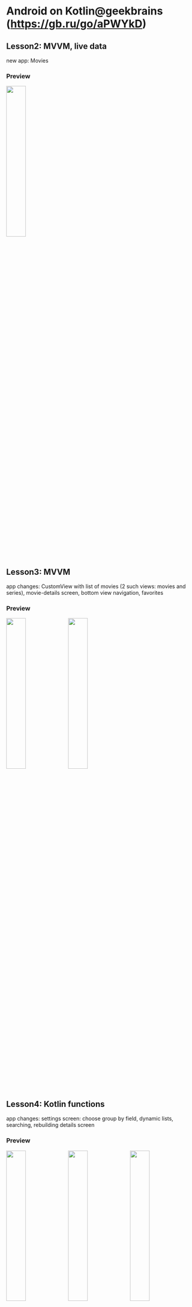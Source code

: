# Android on Kotlin@geekbrains (https://gb.ru/go/aPWYkD)
## Lesson2: MVVM, live data
new app: Movies
### Preview
<img src="printscreens/lesson2.png" width="32%">

## Lesson3: MVVM
app changes: CustomView with list of movies (2 such views: movies and series),
movie-details screen,
bottom view navigation,
favorites
### Preview
<img src="printscreens/lesson3_1.png" width="32%">
<img src="printscreens/lesson3_2.png" width="32%">

## Lesson4: Kotlin functions
app changes: settings screen: choose group by field,
dynamic lists, searching, rebuilding details screen
### Preview
<img src="printscreens/lesson4_1.png" width="32%">
<img src="printscreens/lesson4_2.png" width="32%">
<img src="printscreens/lesson4_3.png" width="32%">
<img src="printscreens/lesson4_4.png" width="32%">

## Lesson5: Internet access
app changes: request data from https://www.themoviedb.org: trending, details, search, genres
'manual' parsing of json-files with JSONObject
groupBy list-field: split list into separate values 
connection-error handling
### Preview
<img src="printscreens/lesson5_1.png" width="32%">
<img src="printscreens/lesson5_2.png" width="32%">

## Lesson5+: Internet access
app changes: lists of movies; my status bar
### Preview
<img src="printscreens/lesson5+_1.png" width="32%">
<img src="printscreens/lesson5+_2.png" width="32%">

## Lesson6: Concurrency: Looper, Handler; Services
app changes: HandlerThread processing all requests; Service (for future background requests); fixed bug: retain lists state
### Preview
<img src="printscreens/lesson6_1.png" width="32%">

## Lesson6+: 
app changes: sort list; search result navigatio
### Preview
<img src="printscreens/lesson6+_1.png" width="32%">
<img src="printscreens/lesson6+_2.png" width="32%">

## Lesson7: Retrofit and Glide 
app changes: replaced dataProvider with retrofit; image loading with Glide
### Preview
<img src="printscreens/lesson7.png" width="32%">

[movies.apk from lesson7](apks/app-debug-7.apk)

## Lesson8: Room and SharedPreferences
app changes: room added - all data is saved locally; list view sort state is saved in SharedPreferences

[movies.apk from lesson8](apks/app-debug-8.apk)

## Lesson8+: Room 
app changes: added status console; fixed bugs with concurrency(nope) and wrong db update; added videos;
### Preview
<img src="printscreens/lesson8+.png" width="32%">
<img src="printscreens/lesson8+_2.png" width="32%">

[movies.apk from lesson8+](apks/app-debug-8+.apk)

## Lesson9: ContentProvider
app changes: added ContentProvider, responding to queries

[movies.apk from lesson9](apks/app-debug-9.apk)

## Lesson9+
app changes: added background picture (changing on list)
### Preview
<img src="printscreens/lesson9+.png" width="32%">

[movies.apk from lesson9+](apks/app-debug-9+.apk)




